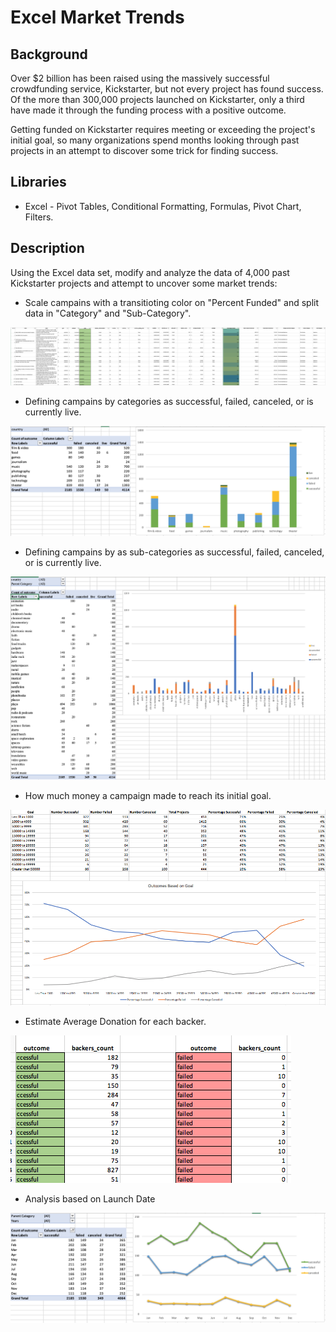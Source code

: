 # Excel Market Trends

## Background

Over $2 billion has been raised using the massively successful crowdfunding service, Kickstarter, but not every project has found success. Of the more than 300,000 projects launched on Kickstarter, only a third have made it through the funding process with a positive outcome.

Getting funded on Kickstarter requires meeting or exceeding the project's initial goal, so many organizations spend months looking through past projects in an attempt to discover some trick for finding success.

## Libraries
* Excel - Pivot Tables, Conditional Formatting, Formulas, Pivot Chart, Filters. 

## Description

Using the Excel data set, modify and analyze the data of 4,000 past Kickstarter projects and attempt to uncover some market trends:


* Scale campains with a transitioting color on "Percent Funded" and split data in "Category" and "Sub-Category".

![Kickstarter Table](Images/FullTable.PNG)

* Defining campains by categories as successful, failed, canceled, or is currently live.

![Category Stats](Images/CategoryStats.PNG)
 
* Defining campains by as sub-categories as successful, failed, canceled, or is currently live.

![Subcategory Stats](Images/SubcategoryStats.PNG)

* How much money a campaign made to reach its initial goal.

![Goal Outcomes](Images/GoalOutcomes.PNG)

* Estimate Average Donation for each backer.

 ![Images/backers01.png](Images/backers01.png)
 
* Analysis based on Launch Date

![Outcomes Based on Launch Date](Images/LaunchDateOutcomes.PNG)



